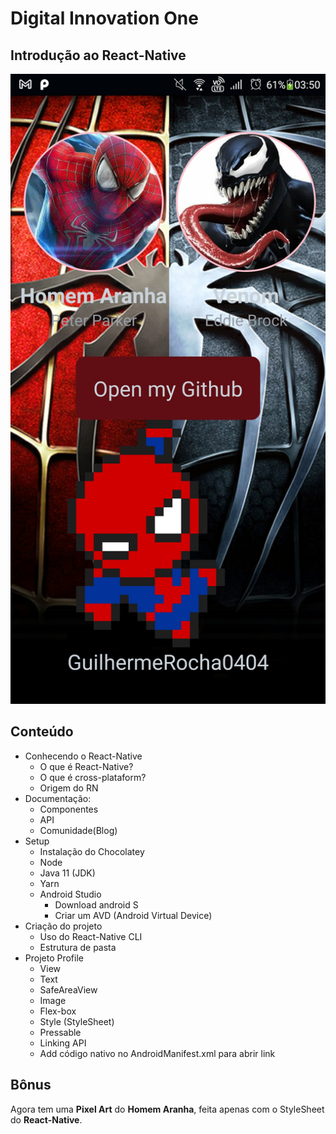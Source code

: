 # Digital Innovation One

## Introdução ao React-Native

![image](https://raw.githubusercontent.com/GuilhermeRocha0404/Digital-Innovation-One-ReactNative/main/Primeiro%20app/assets/Screenshot.jpg)

## Conteúdo

- Conhecendo o React-Native
  - O que é React-Native?
  - O que é cross-plataform?
  - Origem do RN
- Documentação:
  - Componentes
  - API
  - Comunidade(Blog)
- Setup
  - Instalação do Chocolatey
  - Node
  - Java 11 (JDK)
  - Yarn
  - Android Studio
    - Download android S
    - Criar um AVD (Android Virtual Device)
- Criação do projeto
  - Uso do React-Native CLI
  - Estrutura de pasta
- Projeto Profile
  - View
  - Text
  - SafeAreaView
  - Image
  - Flex-box
  - Style (StyleSheet)
  - Pressable
  - Linking API
  - Add código nativo no AndroidManifest.xml para abrir link

## Bônus

Agora tem uma **Pixel Art** do **Homem Aranha**, feita apenas com o StyleSheet do **React-Native**.

